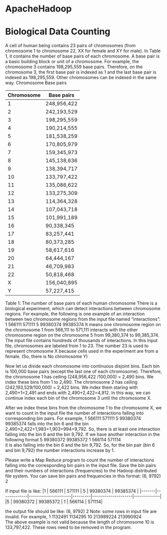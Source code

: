 # ApacheHadoop

# Biological Data Counting
A cell of human being contains 23 pairs of chromosomes (from chromosome 1 to chromosome 22, XX for female and XY for male). In Table 1, it contains the number of base pairs of each chromosome.  A base pair is a basic building block or unit of a chromosome. For example, the chromosome 3 contains 198,295,559 base pairs. Therefore, on the chromosome 3, the first base pair is indexed as 1 and the last base pair is indexed as 198,295,559. Other chromosomes can be indexed in the same way.
Chromosome	Base pairs


|Chromosome|Base pairs|
|----------|----------|
1 | 248,956,422 
2	|242,193,529
3	|198,295,559
4	|190,214,555
5	|181,538,259
6	|170,805,979
7	|159,345,973
8	|145,138,636
9	|138,394,717
10|	133,797,422
11|	135,086,622
12	|133,275,309
13	|114,364,328
14	|107,043,718
15|	101,991,189
16|	90,338,345
17|	83,257,441
18|	80,373,285
19|	58,617,616
20|	64,444,167
21|	46,709,983
22|	50,818,468
X	|156,040,895
Y	|57,227,415


Table 1: The number of base pairs of each human chromosome
There is a biological experiment, which can detect interactions between chromosome regions. For example, the following is one example of an interaction between two chromosome regions from the input file named “interactions”:
1	566111	571111	5	99380374	99385374
It means one chromosome region on the chromosome 1 from 566,111 to 571,111 interacts with the other chromosome region on the chromosome 5 from 99,380,374 to 99,385,374. The input file contains hundreds of thousands of interactions. In this input file, chromosomes are labeled from 1 to 23. The number 23 is used to represent chromosome X because cells used in the experiment are from a female. (So, there is No chromosome Y)  

Now let us divide each chromosome into continuous disjoint bins. Each bin is 100,000 base pairs (except the last one of each chromosome). Therefore, the chromosome 1 has ceiling (248,956,422 /100,000) = 2,490 bins. We index these bins from 1 to 2,490. The chromosome 2 has ceiling (242,193,529/100,000) = 2,422 bins. We index them staring with 2,490+1=2,491 and ends with 2,490+2,422=4,912. In this way, we can continue index each bin of the chromosome 3 until the chromosome X.  

After we index these bins from the chromosome 1 to the chromosome X, we want to count in the input file the number of interactions falling into corresponding bin pairs. For example, 
1	566111	571111	5	99380374	99385374
falls into the bin 6 and the bin 2,490+2,422+1,983+1,903+994=9,792. So, there is at least one interaction falling into the bin 6 and the bin 9,792. If we have another interaction in the following format
5	99380372	99385372	1	566114	571114	
it is also falling into the bin 6 and the bin 9,792. So, for the bin pair (bin 6 and bin 9,792) the number interactions increase by 1. 

Please write a Map Reduce program to count the number of interactions falling into the corresponding bin pairs in the input file. Save the bin pairs and their numbers of interactions (frequencies) to the Hadoop distributed file system. You can save bin pairs and frequencies in this format: (6, 9792)		2 

If input file is like:
|1      |    566111   |         571111      |      5  |        99380374    |    99385374 |
|-------|-------------|---------------------|---------|--------------------|-------------|
|5      |    99380372  |      99385372      |  1        |  566114          |  571114|

the output file should be like:
(6, 9792)	2
Note: some rows in  input file are invalid. For example, 
1	1132491	1134295	10	213989224	213990924  
The above example is not valid because the length of chromosome 10 is 133,797,422. These rows need to be removed in the program. 
